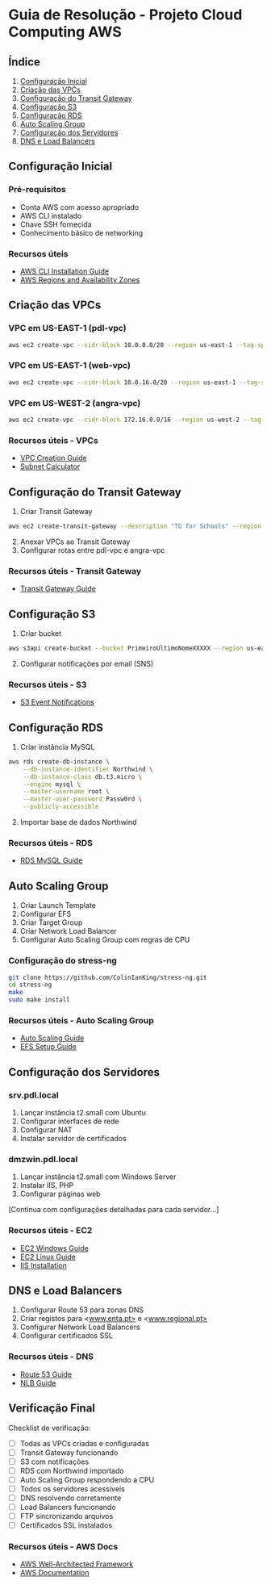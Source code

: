 # Guia de Resolução - Projeto Cloud Computing AWS

## Índice

1. [Configuração Inicial](#configuração-inicial)
2. [Criação das VPCs](#criação-das-vpcs)
3. [Configuração do Transit Gateway](#configuração-do-transit-gateway)
4. [Configuração S3](#configuração-s3)
5. [Configuração RDS](#configuração-rds)
6. [Auto Scaling Group](#auto-scaling-group)
7. [Configuração dos Servidores](#configuração-dos-servidores)
8. [DNS e Load Balancers](#dns-e-load-balancers)

## Configuração Inicial

### Pré-requisitos

- Conta AWS com acesso apropriado
- AWS CLI instalado
- Chave SSH fornecida
- Conhecimento básico de networking

### Recursos úteis

- [AWS CLI Installation Guide](https://docs.aws.amazon.com/cli/latest/userguide/getting-started-install.html)
- [AWS Regions and Availability Zones](https://docs.aws.amazon.com/AWSEC2/latest/UserGuide/using-regions-availability-zones.html)

## Criação das VPCs

### VPC em US-EAST-1 (pdl-vpc)

```bash
aws ec2 create-vpc --cidr-block 10.0.0.0/20 --region us-east-1 --tag-specifications 'ResourceType=vpc,Tags=[{Key=Name,Value=pdl-vpc}]'
```

### VPC em US-EAST-1 (web-vpc)

```bash
aws ec2 create-vpc --cidr-block 10.0.16.0/20 --region us-east-1 --tag-specifications 'ResourceType=vpc,Tags=[{Key=Name,Value=web-vpc}]'
```

### VPC em US-WEST-2 (angra-vpc)

```bash
aws ec2 create-vpc --cidr-block 172.16.0.0/16 --region us-west-2 --tag-specifications 'ResourceType=vpc,Tags=[{Key=Name,Value=angra-vpc}]'
```

### Recursos úteis - VPCs

- [VPC Creation Guide](https://docs.aws.amazon.com/vpc/latest/userguide/working-with-vpcs.html)
- [Subnet Calculator](https://www.subnet-calculator.com/)

## Configuração do Transit Gateway

1. Criar Transit Gateway

```bash
aws ec2 create-transit-gateway --description "TG for Schools" --region us-east-1
```

2. Anexar VPCs ao Transit Gateway
3. Configurar rotas entre pdl-vpc e angra-vpc

### Recursos úteis - Transit Gateway

- [Transit Gateway Guide](https://docs.aws.amazon.com/vpc/latest/tgw/tgw-getting-started.html)

## Configuração S3

1. Criar bucket

```bash
aws s3api create-bucket --bucket PrimeiroUltimoNomeXXXXX --region us-east-1
```

2. Configurar notificações por email (SNS)

### Recursos úteis - S3

- [S3 Event Notifications](https://docs.aws.amazon.com/AmazonS3/latest/userguide/NotificationHowTo.html)

## Configuração RDS

1. Criar instância MySQL

```bash
aws rds create-db-instance \
    --db-instance-identifier Northwind \
    --db-instance-class db.t3.micro \
    --engine mysql \
    --master-username root \
    --master-user-password Passw0rd \
    --publicly-accessible
```

2. Importar base de dados Northwind

### Recursos úteis - RDS

- [RDS MySQL Guide](https://docs.aws.amazon.com/AmazonRDS/latest/UserGuide/CHAP_MySQL.html)

## Auto Scaling Group

1. Criar Launch Template
2. Configurar EFS
3. Criar Target Group
4. Criar Network Load Balancer
5. Configurar Auto Scaling Group com regras de CPU

### Configuração do stress-ng

```bash
git clone https://github.com/ColinIanKing/stress-ng.git
cd stress-ng
make
sudo make install
```

### Recursos úteis - Auto Scaling Group

- [Auto Scaling Guide](https://docs.aws.amazon.com/autoscaling/ec2/userguide/get-started-with-ec2-auto-scaling.html)
- [EFS Setup Guide](https://docs.aws.amazon.com/efs/latest/ug/getting-started.html)

## Configuração dos Servidores

### srv.pdl.local

1. Lançar instância t2.small com Ubuntu
2. Configurar interfaces de rede
3. Configurar NAT
4. Instalar servidor de certificados

### dmzwin.pdl.local

1. Lançar instância t2.small com Windows Server
2. Instalar IIS, PHP
3. Configurar páginas web

[Continua com configurações detalhadas para cada servidor...]

### Recursos úteis - EC2

- [EC2 Windows Guide](https://docs.aws.amazon.com/AWSEC2/latest/WindowsGuide/EC2_GetStarted.html)
- [EC2 Linux Guide](https://docs.aws.amazon.com/AWSEC2/latest/UserGuide/EC2_GetStarted.html)
- [IIS Installation](https://docs.microsoft.com/en-us/iis/get-started/whats-new-in-iis-10/new-features-introduced-in-iis-10)

## DNS e Load Balancers

1. Configurar Route 53 para zonas DNS
2. Criar registos para <www.enta.pt> e <www.regional.pt>
3. Configurar Network Load Balancers
4. Configurar certificados SSL

### Recursos úteis - DNS

- [Route 53 Guide](https://docs.aws.amazon.com/Route53/latest/DeveloperGuide/getting-started.html)
- [NLB Guide](https://docs.aws.amazon.com/elasticloadbalancing/latest/network/introduction.html)

## Verificação Final

Checklist de verificação:

- [ ] Todas as VPCs criadas e configuradas
- [ ] Transit Gateway funcionando
- [ ] S3 com notificações
- [ ] RDS com Northwind importado
- [ ] Auto Scaling Group respondendo a CPU
- [ ] Todos os servidores acessíveis
- [ ] DNS resolvendo corretamente
- [ ] Load Balancers funcionando
- [ ] FTP sincronizando arquivos
- [ ] Certificados SSL instalados

### Recursos úteis - AWS Docs

- [AWS Well-Architected Framework](https://docs.aws.amazon.com/wellarchitected/latest/framework/welcome.html)
- [AWS Documentation](https://docs.aws.amazon.com/)
